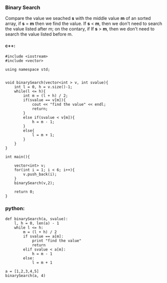 ### Binary Search

Compare the value we seached **s** with the middle value **m** of an sorted array, if **s** = **m** then we find the value. 
If **s** < **m**, then we don't need to search the value listed after m; on the contary, if If **s** > **m**, then we don't need to search the value listed before m.
#### c++:
```
#include <iostream>
#include <vector>

using namespace std;


void binarySearch(vector<int > v, int svalue){
    int l = 0, h = v.size()-1;
    while(l <= h){
        int m = (l + h) / 2;
        if(svalue == v[m]){
            cout << "find the value" << endl;
            return;
        }
        else if(svalue < v[m]){
            h = m - 1;
        }
        else{
            l = m + 1;
        }
    }
}

int main(){

    vector<int> v;
    for(int i = 1; i < 6; i++){
        v.push_back(i);
    }
    binarySearch(v,2);

    return 0;
}
```

### python:
```
def binarySearch(a, svalue):
    l, h = 0, len(a) - 1
    while l <= h:
        m = (l + h) / 2
        if svalue == a[m]:
            print "find the value"
            return
        elif svalue < a[m]:
            h = m - 1
        else:
            l = m + 1

a = [1,2,3,4,5]
binarySearch(a, 4)
```